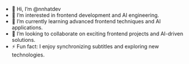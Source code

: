 - 👋 Hi, I’m @nnhatdev
- 👀 I’m interested in frontend development and AI engineering.
- 🌱 I’m currently learning advanced frontend techniques and AI applications.
- 💞️ I’m looking to collaborate on exciting frontend projects and AI-driven solutions.
- ⚡ Fun fact: I enjoy synchronizing subtitles and exploring new technologies.


<!---
nnhatdev/nnhatdev is a ✨ special ✨ repository because its `README.md` (this file) appears on your GitHub profile.
You can click the Preview link to take a look at your changes.
--->
